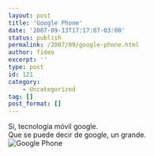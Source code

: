 ```yaml
---
layout: post
title: 'Google Phone'
date: '2007-09-13T17:17:07-03:00'
status: publish
permalink: /2007/09/google-phone.html
author: fideo
excerpt: ''
type: post
id: 121
category:
    - Uncategorized
tag: []
post_format: []
---
```

Si, tecnología móvil google.  
Que se puede decir de google, un grande.  
![Google Phone](http://www.fideox.com.ar/images/google-phone-1.jpg "Google Phone")
